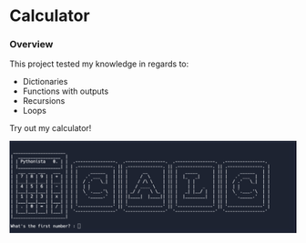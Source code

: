# Calculator

### Overview
This project tested my knowledge in regards to:
- Dictionaries
- Functions with outputs
- Recursions
- Loops
  
Try out my calculator!
<p align="center">
  <img src="https://github.com/w-diana/100_days_Python_Challenge/blob/main/Day_10%20-%20Calculator/screenshot.jpg" width="900">
</p>
